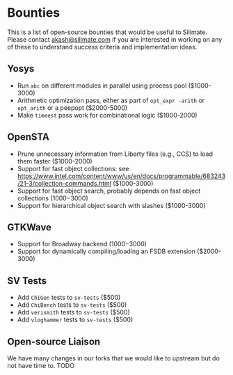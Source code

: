 # Bounties

This is a list of open-source bounties that would be useful to Silimate. Please contact akash@silimate.com if you are interested in working on any of these to understand success criteria and implementation ideas.

## Yosys

- Run `abc` on different modules in parallel using process pool ($1000-3000)
- Arithmetic optimization pass, either as part of `opt_expr -arith` or `opt_arith` or a peepopt ($2000-5000)
- Make `timeest` pass work for combinational logic ($1000-2000)

## OpenSTA

- Prune unnecessary information from Liberty files (e.g., CCS) to load them faster ($1000-2000)
- Support for fast object collections: see https://www.intel.com/content/www/us/en/docs/programmable/683243/21-3/collection-commands.html ($1000-3000)
- Support for fast object search, probably depends on fast object collections ($1000-$3000)
- Support for hierarchical object search with slashes ($1000-3000)

## GTKWave

- Support for Broadway backend ($1000-$3000)
- Support for dynamically compiling/loading an FSDB extension ($2000-3000)

## SV Tests

- Add `ChiGen` tests to `sv-tests` ($500)
- Add `ChiBench` tests to `sv-tests` ($500)
- Add `verismith` tests to `sv-tests` ($500)
- Add `vloghammer` tests to `sv-tests` ($500)

## Open-source Liaison

We have many changes in our forks that we would like to upstream but do not have time to. TODO

